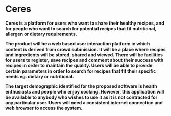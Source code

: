 # Ceres

**Ceres is a platform for users who want to share their healthy recipes, and for people who want to search for potential recipes that fit nutritional, allergen or dietary requirements.**

**The product will be a web based user interaction platform in which content is derived from crowd submission. It will be a place where recipes and ingredients will be stored, shared and viewed. There will be facilities for users to register, save recipes and comment about their success with recipes in order to maintain the quality. Users will be able to provide certain parameters in order to search for recipes that fit their specific needs eg. dietary or nutritional.**

**The target demographic identified for the proposed software is health enthusiasts and people who enjoy cooking. However, this application will be available to anybody who wishes to use it as it is not contracted for any particular user. Users will need a consistent internet connection and web browser to access the system.**
